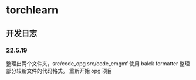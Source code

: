 # torchlearn
## 开发日志
### 22.5.19
整理出两个文件夹，src/code_opg src/code_emgmf
使用 balck formatter 整理部分较新文件的代码格式。
重新开始 opg 项目
